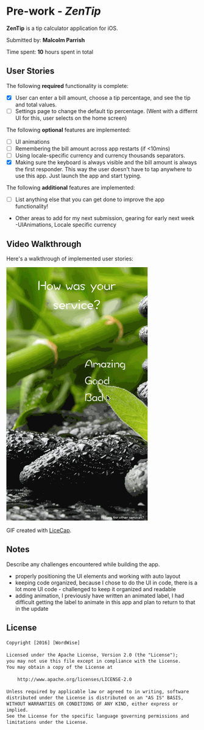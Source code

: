 # Pre-work - *ZenTip*

**ZenTip** is a tip calculator application for iOS.

Submitted by: **Malcolm Parrish**

Time spent: **10** hours spent in total

## User Stories

The following **required** functionality is complete:

* [x] User can enter a bill amount, choose a tip percentage, and see the tip and total values.
* [ ] Settings page to change the default tip percentage.  (Went with a differnt UI for this, user selects on the home screen)

The following **optional** features are implemented:
* [ ] UI animations
* [ ] Remembering the bill amount across app restarts (if <10mins)
* [ ] Using locale-specific currency and currency thousands separators.
* [x] Making sure the keyboard is always visible and the bill amount is always the first responder. This way the user doesn't have to tap anywhere to use this app. Just launch the app and start typing.

The following **additional** features are implemented:

- [ ] List anything else that you can get done to improve the app functionality!
- Other areas to add for my next submission, gearing for early next week
-UIAnimations, Locale specific currency 

## Video Walkthrough 

Here's a walkthrough of implemented user stories:

<img src='https://github.com/mparrish91/ZenTip/blob/firstsubmission/walkthrough.gif' title='Video Walkthrough' width='' alt='Video Walkthrough' />

GIF created with [LiceCap](http://www.cockos.com/licecap/).

## Notes

Describe any challenges encountered while building the app.

- properly positioning the UI elements and working with auto layout
- keeping code organized, because I chose to do the UI in code, there is a lot more UI code - challenged to keep it organized and readable
- adding animation, I previously have written an animated label, I had difficult getting the label to animate in this app and plan to return to that in the update

## License

    Copyright [2016] [WordWise]

    Licensed under the Apache License, Version 2.0 (the "License");
    you may not use this file except in compliance with the License.
    You may obtain a copy of the License at

        http://www.apache.org/licenses/LICENSE-2.0

    Unless required by applicable law or agreed to in writing, software
    distributed under the License is distributed on an "AS IS" BASIS,
    WITHOUT WARRANTIES OR CONDITIONS OF ANY KIND, either express or implied.
    See the License for the specific language governing permissions and
    limitations under the License.
